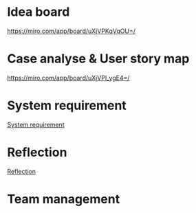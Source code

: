 # Idea board
https://miro.com/app/board/uXjVPKqVqOU=/
# Case analyse & User story map
https://miro.com/app/board/uXjVPI_ygE4=/
# System requirement 
[System requirement](https://github.com/orgs/group-4-SpiderMan/repositories)
# Reflection
[Reflection](https://github.com/group-4-SpiderMan/Document/blob/main/Reflection.md)
# Team management
